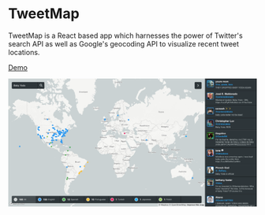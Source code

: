# TweetMap

TweetMap is a React based app which harnesses the power of Twitter's search API as well as Google's geocoding API to visualize recent tweet locations.

[Demo](https://clockworkftw.github.io/tweetmap/)

![](screenshot.png)
